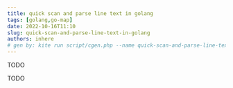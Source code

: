 ```yaml
---
title: quick scan and parse line text in golang
tags: [golang,go-map]
date: 2022-10-16T11:10
slug: quick-scan-and-parse-line-text-in-golang
authors: inhere
# gen by: kite run script/cgen.php --name quick-scan-and-parse-line-text-in-golang -d --tags golang,go-map
---
```


TODO

<!--truncate-->

TODO 

